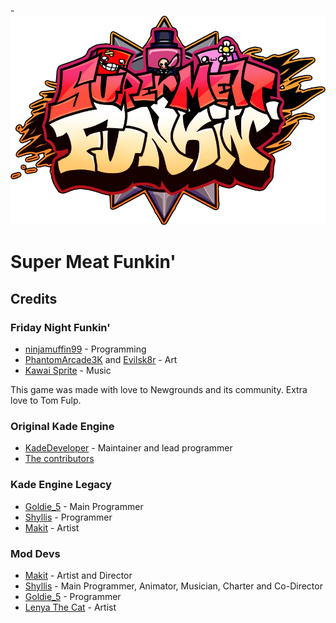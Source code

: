 -![SMF logo](assets/preload/images/logo.png)

# Super Meat Funkin'

## Credits
### Friday Night Funkin'
 - [ninjamuffin99](https://twitter.com/ninja_muffin99) - Programming
 - [PhantomArcade3K](https://twitter.com/phantomarcade3k) and [Evilsk8r](https://twitter.com/evilsk8r) - Art
 - [Kawai Sprite](https://twitter.com/kawaisprite) - Music

This game was made with love to Newgrounds and its community. Extra love to Tom Fulp.
### Original Kade Engine
- [KadeDeveloper](https://twitter.com/KadeDeveloper) - Maintainer and lead programmer
- [The contributors](https://github.com/KadeDev/Kade-Engine/graphs/contributors)

### Kade Engine Legacy
- [Goldie_5](https://youtube.com/@goldie-5250) - Main Programmer
- [Shyllis](https://www.twitter.com/dolpshy) - Programmer
- [Makit](https://youtube.com/@makit8854) - Artist

### Mod Devs
- [Makit](https://youtube.com/@makit8854) - Artist and Director
- [Shyllis](https://www.twitter.com/dolpshy) - Main Programmer, Animator, Musician, Charter and Co-Director
- [Goldie_5](https://youtube.com/@goldie-5250) - Programmer
- [Lenya The Cat](https://www.youtube.com/@lenyathecat5112) - Artist
